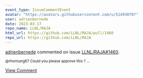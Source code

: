 ```yaml
---
event_type: IssueCommentEvent
avatar: "https://avatars.githubusercontent.com/u/51493078?"
user: adrienbernede
date: 2023-03-17
repo_name: LLNL/RAJA
html_url: https://github.com/LLNL/RAJA/pull/1460
repo_url: https://github.com/LLNL/RAJA
---
```


<a href='https://github.com/adrienbernede' target='_blank'>adrienbernede</a> commented on issue <a href='https://github.com/LLNL/RAJA/pull/1460' target='_blank'>LLNL/RAJA#1460</a>.

<small>@rhornung67 Could you please approve this ? ...</small>

<a href='https://github.com/LLNL/RAJA/pull/1460' target='_blank'>View Comment</a>